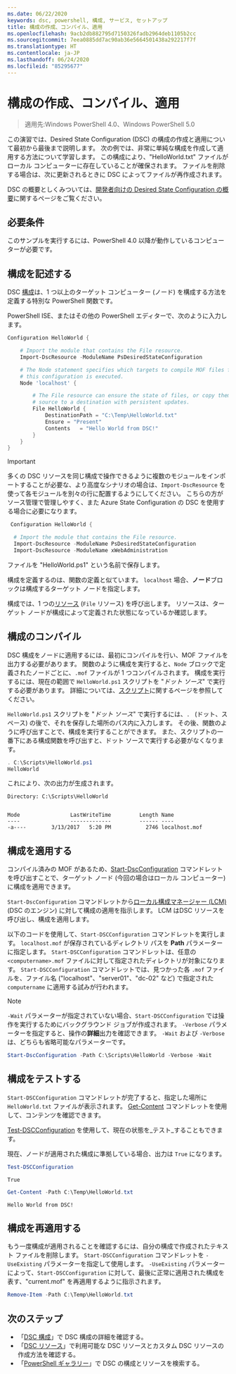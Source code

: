 ```yaml
---
ms.date: 06/22/2020
keywords: dsc, powershell, 構成, サービス, セットアップ
title: 構成の作成、コンパイル、適用
ms.openlocfilehash: 9acb2db882795d7150326fadb2964deb1105b2cc
ms.sourcegitcommit: 7eea0885dd7ac90ab36e5664501438a292217f7f
ms.translationtype: HT
ms.contentlocale: ja-JP
ms.lasthandoff: 06/24/2020
ms.locfileid: "85295677"
---
```

# <a name="write-compile-and-apply-a-configuration"></a>構成の作成、コンパイル、適用

> 適用先:Windows PowerShell 4.0、Windows PowerShell 5.0

この演習では、Desired State Configuration (DSC) の構成の作成と適用について最初から最後まで説明します。 次の例では、非常に単純な構成を作成して適用する方法について学習します。 この構成により、"HelloWorld.txt" ファイルがローカル コンピューターに存在していることが確保されます。
ファイルを削除する場合は、次に更新されるときに DSC によってファイルが再作成されます。

DSC の概要としくみついては、[開発者向けの Desired State Configuration の概要](../overview/overview.md)に関するページをご覧ください。

## <a name="requirements"></a>必要条件

このサンプルを実行するには、PowerShell 4.0 以降が動作しているコンピューターが必要です。

## <a name="write-the-configuration"></a>構成を記述する

DSC [構成](configurations.md)は、1 つ以上のターゲット コンピューター (ノード) を構成する方法を定義する特別な PowerShell 関数です。

PowerShell ISE、またはその他の PowerShell エディターで、次のように入力します。

```powershell
Configuration HelloWorld {

    # Import the module that contains the File resource.
    Import-DscResource -ModuleName PsDesiredStateConfiguration

    # The Node statement specifies which targets to compile MOF files for, when
    # this configuration is executed.
    Node 'localhost' {

        # The File resource can ensure the state of files, or copy them from a
        # source to a destination with persistent updates.
        File HelloWorld {
            DestinationPath = "C:\Temp\HelloWorld.txt"
            Ensure = "Present"
            Contents   = "Hello World from DSC!"
        }
    }
}
```

> [!IMPORTANT]
> 多くの DSC リソースを同じ構成で操作できるように複数のモジュールをインポートすることが必要な、より高度なシナリオの場合は、`Import-DscResource` を使って各モジュールを別々の行に配置するようにしてください。 こちらの方がソース管理で管理しやすく、また Azure State Configuration の DSC を使用する場合に必要になります。
>
> ```powershell
>  Configuration HelloWorld {
>
>   # Import the module that contains the File resource.
>   Import-DscResource -ModuleName PsDesiredStateConfiguration
>   Import-DscResource -ModuleName xWebAdministration
>
> ```

ファイルを "HelloWorld.ps1" という名前で保存します。

構成を定義するのは、関数の定義と似ています。 `localhost` 場合、**ノード**ブロックは構成するターゲット ノードを指定します。

構成では、1 つの[リソース](../resources/resources.md) (`File` リソース) を呼び出します。 リソースは、ターゲット ノードが構成によって定義された状態になっているか確認します。

## <a name="compile-the-configuration"></a>構成のコンパイル

DSC 構成をノードに適用するには、最初にコンパイルを行い、MOF ファイルを出力する必要があります。 関数のように構成を実行すると、`Node` ブロックで定義されたノードごとに、`.mof` ファイルが 1 つコンパイルされます。 構成を実行するには、現在の範囲で `HelloWorld.ps1` スクリプトを "_ドット ソース_" で実行する必要があります。 詳細については、[スクリプト](/powershell/module/microsoft.powershell.core/about/about_scripts?view=powershell-6#script-scope-and-dot-sourcing)に関するページを参照してください。

<!-- markdownlint-disable MD038 -->
`HelloWorld.ps1` スクリプトを "_ドット ソース_" で実行するには、`. ` (ドット、スペース) の後で、それを保存した場所のパス内に入力します。 その後、関数のように呼び出すことで、構成を実行することができます。 また、スクリプトの一番下にある構成関数を呼び出すと、ドット ソースで実行する必要がなくなります。
<!-- markdownlint-enable MD038 -->

```powershell
. C:\Scripts\HelloWorld.ps1
HelloWorld
```

これにより、次の出力が生成されます。

```Output
Directory: C:\Scripts\HelloWorld


Mode                LastWriteTime         Length Name
----                -------------         ------ ----
-a----        3/13/2017   5:20 PM           2746 localhost.mof
```

## <a name="apply-the-configuration"></a>構成を適用する

コンパイル済みの MOF があるため、[Start-DscConfiguration](/powershell/module/psdesiredstateconfiguration/start-dscconfiguration) コマンドレットを呼び出すことで、ターゲット ノード (今回の場合はローカル コンピューター) に構成を適用できます。

`Start-DscConfiguration` コマンドレットから[ローカル構成マネージャー (LCM)](../managing-nodes/metaConfig.md) (DSC のエンジン) に対して構成の適用を指示します。 LCM はDSC リソースを呼び出し、構成を適用します。

以下のコードを使用して、`Start-DSCConfiguration` コマンドレットを実行します。 `localhost.mof` が保存されているディレクトリ パスを **Path** パラメーターに指定します。 `Start-DSCConfiguration` コマンドレットは、任意の `<computername>.mof` ファイルに対して指定されたディレクトリが対象になります。 `Start-DSCConfiguration` コマンドレットでは、見つかった各 `.mof` ファイルを、ファイル名 ("localhost"、"server01"、"dc-02" など) で指定された `computername` に適用する試みが行われます。

> [!NOTE]
> `-Wait` パラメーターが指定されていない場合、`Start-DSCConfiguration` では操作を実行するためにバックグラウンド ジョブが作成されます。 `-Verbose` パラメーターを指定すると、操作の**詳細**出力を確認できます。 `-Wait` および `-Verbose` は、どちらも省略可能なパラメーターです。

```powershell
Start-DscConfiguration -Path C:\Scripts\HelloWorld -Verbose -Wait
```

## <a name="test-the-configuration"></a>構成をテストする

`Start-DSCConfiguration` コマンドレットが完了すると、指定した場所に `HelloWorld.txt` ファイルが表示されます。 [Get-Content](/powershell/module/microsoft.powershell.management/get-content) コマンドレットを使用して、コンテンツを確認できます。

[Test-DSCConfiguration](/powershell/module/psdesiredstateconfiguration/Test-DSCConfiguration) を使用して、現在の状態を_テスト_することもできます。

現在、ノードが適用された構成に準拠している場合、出力は `True` になります。

```powershell
Test-DSCConfiguration
```

```Output
True
```

```powershell
Get-Content -Path C:\Temp\HelloWorld.txt
```

```Output
Hello World from DSC!
```

## <a name="re-applying-the-configuration"></a>構成を再適用する

もう一度構成が適用されることを確認するには、自分の構成で作成されたテキスト ファイルを削除します。 `Start-DSCConfiguration` コマンドレットを `-UseExisting` パラメーターを指定して使用します。 `-UseExisting` パラメーターによって、`Start-DSCConfiguration` に対して、最後に正常に適用された構成を表す、"current.mof" を再適用するように指示されます。

```powershell
Remove-Item -Path C:\Temp\HelloWorld.txt
```

## <a name="next-steps"></a>次のステップ

- 「[DSC 構成](configurations.md)」で DSC 構成の詳細を確認する。
- 「[DSC リソース](../resources/resources.md)」で利用可能な DSC リソースとカスタム DSC リソースの作成方法を確認する。
- 「[PowerShell ギャラリー](https://www.powershellgallery.com/)」で DSC の構成とリソースを検索する。
